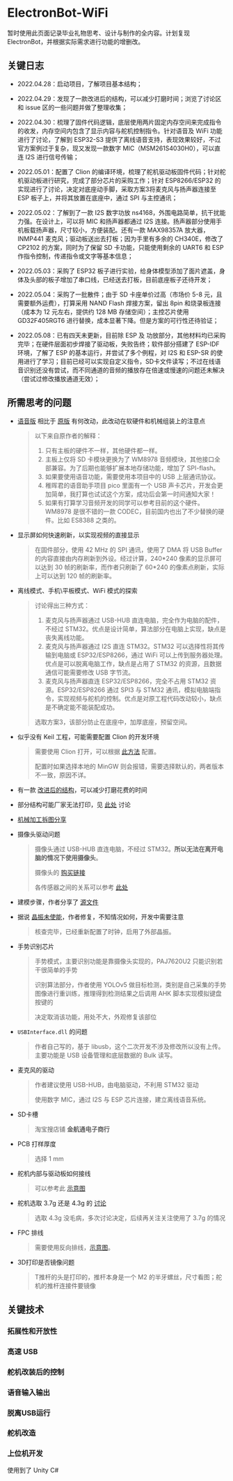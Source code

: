 # ElectronBot-WiFi

暂时使用此页面记录毕业礼物思考、设计与制作的全内容。计划复现 ElectronBot，并根据实际需求进行功能的增删改。

## 关键日志

- 2022.04.28：启动项目，了解项目基本结构；
  
- 2022.04.29：发现了一款改进后的结构，可以减少打磨时间；浏览了讨论区和 issue 区的一些问题并做了整理收集；

- 2022.04.30：梳理了固件代码逻辑，底层使用两片固定内存空间来完成指令的收发，内存空间内包含了显示内容与舵机控制指令。针对语音及 WiFi 功能进行了讨论，了解到 ESP32-S3 提供了离线语音支持，表现效果较好，不过官方案例过于复杂，现又发现一款数字 MIC（MSM261S4030H0），可以直连 I2S 进行信号传输；

- 2022.05.01：配置了 Clion 的编译环境，梳理了舵机驱动板固件代码；针对舵机驱动板进行研究，完成了部分芯片的采购工作；针对 ESP8266/ESP32 的实现进行了讨论，决定对底座动手脚，采取方案3将麦克风与扬声器连接至 ESP 板子上，并将其放置在底座中，通过 SPI 与主控通讯；

- 2022.05.02：了解到了一款 I2S 数字功放 ns4168，外围电路简单，抗干扰能力强。在设计上，可以将 MIC 和扬声器都通过 I2S 连接。扬声器部分使用手机板载扬声器，尺寸较小，方便装配。还有一款 MAX98357A 放大器， INMP441 麦克风；驱动板送出去打板；因为手里有多余的 CH340E，修改了 CP2102 的方案，同时为了保留 SD 卡功能，只能使用剩余的 UART6 和 ESP 作指令控制，传递指令或文字等基本信息；

- 2022.05.03：采购了 ESP32 板子进行实验，给身体模型添加了面片遮盖，身体及头部的板子增加了串口线，已经送去打板，目前底座板子还待开发；

- 2022.05.04：采购了一批散件；由于 SD 卡座单价过高（市场价 5-8 元，且需要额外运费），打算采用 NAND Flash 焊接方案，留出 8pin 和烧录板连接（成本为 12 元左右，提供约 128 MB 存储空间）；主控芯片使用 GD32F405RGT6 进行替换，成本显著下降。但是方案的可行性还待验证；

- 2022.05.08：已有四天未更新，目前除 ESP 及 功放部分，其他材料均已采购完毕；在硬件层面初步焊接了驱动板，失败告终；软件部分搭建了 ESP-IDF 环境，了解了 ESP 的基本运行，并尝试了多个例程，对 I2S 和 ESP-SR 的使用进行了学习；目前已经可以实现自定义指令，SD卡文件读写；不过在线语音识别还没有尝试，而不同通道的音频的播放存在倍速或慢速的问题还未解决（尝试过修改播放通道无效）；

## 所需思考的问题

- [语音版](https://github.com/jinsonli/ElectronBot-Voice) 相比于 [原版](https://github.com/peng-zhihui/ElectronBot) 有何改动，此改动在软硬件和机械组装上的注意点
    > 以下来自原作者的解释：
    > 1. 只有主板的硬件不一样，其他硬件都一样。
    > 2. 主板上仅将 SD 卡模块更换为了 WM8978 音频模块，其他接口全部兼容。为了后期也能够扩展本地存储功能，增加了 SPI-flash。
    > 3. 如果要使用语音功能，需要使用本项目中的 USB 上层通讯协议。
    > 4. 稚晖君的语音助手项目 pico 里面有一个 USB 声卡芯片，开发会更加简单，我打算也试试这个方案，成功后会第一时间通知大家！
    > 5. 如果有打算学习音频开发的同学可以参考目前的这个硬件。WM8978 是很不错的一款 CODEC，目前国内也出了不少替换的硬件。比如 ES8388 之类的。

- 显示屏如何快速刷新，以实现视频的直接显示
    > 在固件部分，使用 42 MHz 的 SPI 通讯，使用了 DMA 将 USB Buffer 的内容直接由内存刷新到外设。经过计算，240\*240 像素的显示屏可以达到 30 帧的刷新率，而作者只刷新了 60\*240 的像素点刷新，实际上可以达到 120 帧的刷新率。

- 离线模式、手机\平板模式、WiFi 模式的探索
    > 讨论得出三种方式：
    > 1. 麦克风与扬声器通过 USB-HUB 直连电脑，完全作为电脑的配件，不经过 STM32。优点是设计简单，算法部分在电脑上实现，缺点是丧失离线功能。
    > 2. 麦克风与扬声器通过 I2S 直连 STM32。STM32 可以选择性将其传输到电脑或 ESP32/ESP8266，通过 WiFi 可以上传到服务器处理。优点是可以脱离电脑工作，缺点是占用了 STM32 的资源，且数据通信可能需要修改 USB 字节流。
    > 3. 麦克风与扬声器直连 ESP32/ESP8266，完全不占用 STM32 资源。ESP32/ESP8266 通过 SPI3 与 STM32 通讯，模拟电脑端指令，实现视频与舵机的控制。优点是对原工程代码改动较小，缺点是不确定能不能装配成功。
    >
    > 选取方案3，该部分防止在底座中，加厚底座，预留空间。

- 似乎没有 Keil 工程，可能需要配置 Clion 的开发环境
    > 需要使用 Clion 打开，可以根据 [此方法](https://zhuanlan.zhihu.com/p/145801160) 配置。
    >
    > 配置时如果选择本地的 MinGW 则会报错，需要选择默认的，两者版本不一致，原因不详。

- 有一款 [改进后的结构](https://gitee.com/txp666/ElectronBot_Study
)，可以减少打磨花费的时间

- 部分结构可能厂家无法打印，见 [此处](https://gitee.com/txp666/ElectronBot_Study/tree/main/3D%E6%89%93%E5%8D%B0) 讨论

- [机械加工拆图分享](https://github.com/peng-zhihui/ElectronBot/discussions/54)

- 摄像头驱动问题
    > 摄像头通过 USB-HUB 直连电脑，不经过 STM32。**所以无法在离开电脑的情况下使用摄像头**。
    > 
    > 摄像头的 [购买链接](https://item.taobao.com/item.htm?id=567717780577)
    > 
    > 各传感器之间的关系可以参考 [此处](https://github.com/peng-zhihui/ElectronBot/issues/24)

- 建模步骤，作者分享了 [源文件](https://a360.co/3t6CUMS)

- 据说 [晶振未使能](https://github.com/peng-zhihui/ElectronBot/issues/27)，作者修复，不知情况如何，开发中需要注意
    > 核查完毕，已经重新配置了时钟，启用了外部晶振。

- 手势识别芯片
    > 手势模式，主要识别功能是靠摄像头实现的，PAJ7620U2 只能识别若干很简单的手势
    >
    > 识别算法部分，作者使用 YOLOv5 做目标检测，类别是自己采集的手势图像进行重训练，推理得到检测结果之后调用 AHK 脚本实现模拟键盘按键的
    >
    > 决定取消该功能，用处不大，外观修复该部位

- `USBInterface.dll` 的问题
    > 作者自己写的，基于 libusb，这个二次开发不涉及修改所以没有上传。主要功能是 USB 设备管理和底层数据的 Bulk 读写。

- 麦克风的驱动
    > 作者建议使用 USB-HUB，由电脑驱动，不利用 STM32 驱动
    >
    > 使用数字 MIC，通过 I2S 与 ESP 芯片连接，建立离线语音系统。

- SD卡槽
    > 淘宝搜店铺 **金航通电子商行**

- PCB 打样厚度
    > 选择 1 mm

- 舵机内部与驱动板如何接线
    > 可以参考此 [示意图](https://github.com/peng-zhihui/ElectronBot/issues/100)

- 舵机选取 3.7g 还是 4.3g 的 [讨论](https://github.com/peng-zhihui/ElectronBot/issues/108)
    > 选取 4.3g 没毛病，多次讨论决定，后续再关注关注使用了 3.7g 的情况

- FPC 排线
    > 需要使用反向排线，[示意图](https://github.com/peng-zhihui/ElectronBot/issues/117)。

- 3D打印是否镜像问题
    > T推杆的头是打印的，推杆本身是一个 M2 的半牙螺丝，尺寸看图；舵机的推杆连接件要镜像

## 关键技术

### 拓展性和开放性

### 高速 USB 

### 舵机改装后的控制

### 语音输入输出

### 脱离USB运行

### 舵机改造

### 上位机开发

使用到了 Unity C#